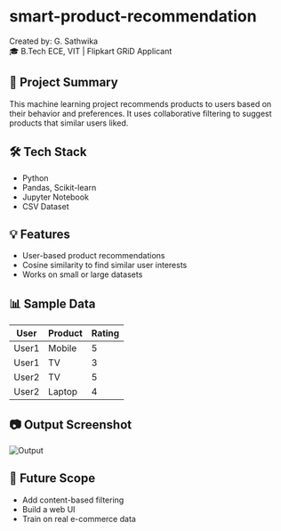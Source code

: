 # smart-product-recommendation
Created by: G. Sathwika  
🎓 B.Tech ECE, VIT | Flipkart GRiD Applicant

## 📌 Project Summary

This machine learning project recommends products to users based on their behavior and preferences. It uses collaborative filtering to suggest products that similar users liked.

## 🛠 Tech Stack

- Python
- Pandas, Scikit-learn
- Jupyter Notebook
- CSV Dataset

## 💡 Features

- User-based product recommendations
- Cosine similarity to find similar user interests
- Works on small or large datasets

## 📊 Sample Data

User | Product | Rating  
---|---|---  
User1 | Mobile | 5  
User1 | TV | 3  
User2 | TV | 5  
User2 | Laptop | 4  

## 📷 Output Screenshot

![Output](output_screenshot.png)

## 🚀 Future Scope

- Add content-based filtering
- Build a web UI
- Train on real e-commerce data
